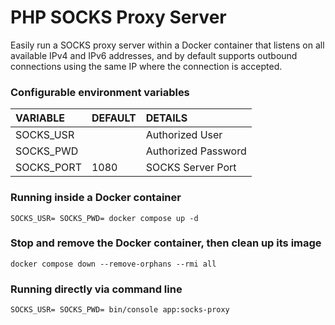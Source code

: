 # PHP SOCKS Proxy Server

Easily run a SOCKS proxy server within a Docker container that listens on all available IPv4 and IPv6 addresses, and by
default supports outbound connections using the same IP where the connection is accepted.

### Configurable environment variables

| VARIABLE   | DEFAULT | DETAILS             |
|:-----------|:--------|:--------------------|
| SOCKS_USR  |         | Authorized User     |
| SOCKS_PWD  |         | Authorized Password |
| SOCKS_PORT | 1080    | SOCKS Server Port   |

### Running inside a Docker container

```
SOCKS_USR= SOCKS_PWD= docker compose up -d 
```

### Stop and remove the Docker container, then clean up its image

```
docker compose down --remove-orphans --rmi all
```

### Running directly via command line

```
SOCKS_USR= SOCKS_PWD= bin/console app:socks-proxy 
```
